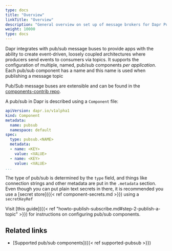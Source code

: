 ```yaml
---
type: docs
title: "Overview"
linkTitle: "Overview"
description: "General overview on set up of message brokers for Dapr Pub/Sub"
weight: 10000
type: docs
---
```


Dapr integrates with pub/sub message buses to provide apps with the ability to create event-driven, loosely coupled architectures where producers send events to consumers via topics. It supports the configuration of multiple, named, pub/sub components *per application*. Each pub/sub component has a name and this name is used when publishing a message topic

Pub/Sub message buses are extensible and can be found in the [components-contrib repo](https://github.com/dapr/components-contrib).

A pub/sub in Dapr is described using a `Component` file:

```yaml
apiVersion: dapr.io/v1alpha1
kind: Component
metadata:
  name: pubsub
  namespace: default
spec:
  type: pubsub.<NAME>
  metadata:
  - name: <KEY>
    value: <VALUE>
  - name: <KEY>
    value: <VALUE>
...
```

The type of pub/sub is determined by the `type` field, and things like connection strings and other metadata are put in the `.metadata` section.
Even though you can put plain text secrets in there, it is recommended you use a [secret store]({{< ref component-secrets.md >}}) using a `secretKeyRef`

Visit [this guide]({{< ref "howto-publish-subscribe.md#step-2-publish-a-topic" >}}) for instructions on configuring pub/sub components.

## Related links

- [Supported pub/sub components]({{< ref supported-pubsub >}})